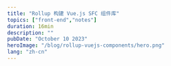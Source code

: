 ```yaml
---
title: "Rollup 构建 Vue.js SFC 组件库"
topics: ["front-end","notes"]
duration: 16min
description: ""
pubDate: "October 10 2023"
heroImage: "/blog/rollup-vuejs-components/hero.png"
lang: "zh-cn"
---
```

